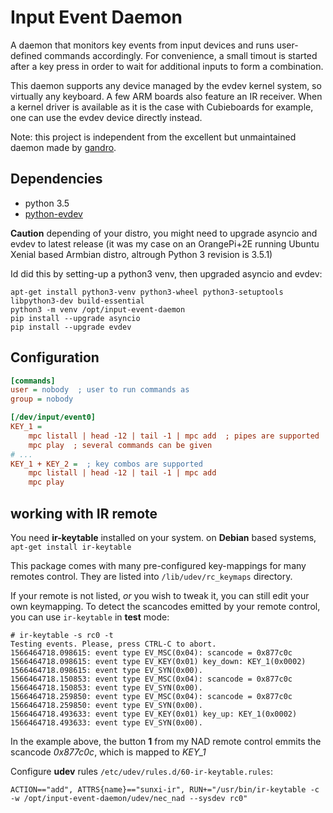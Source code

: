 # Input Event Daemon

A daemon that monitors key events from input devices and runs user-defined
commands accordingly. For convenience, a small timout is started after a key
press in order to wait for additional inputs to form a combination.

This daemon supports any device managed by the evdev kernel system, so
virtually any keyboard. A few ARM boards also feature an IR receiver. When a
kernel driver is available as it is the case with Cubieboards for example, one
can use the evdev device directly instead.

Note: this project is independent from the excellent but unmaintained daemon made by [gandro](https://github.com/gandro/input-event-daemon).


## Dependencies

- python 3.5
- [python-evdev](https://github.com/gvalkov/python-evdev)

**Caution** depending of your distro, you might need to upgrade asyncio and evdev to latest release (it was my case on an OrangePi+2E running Ubuntu Xenial based Armbian distro, altrough Python 3 revision is 3.5.1)

Id did this by setting-up a python3 venv, then upgraded asyncio and evdev:

```shell
apt-get install python3-venv python3-wheel python3-setuptools libpython3-dev build-essential
python3 -m venv /opt/input-event-daemon
pip install --upgrade asyncio
pip install --upgrade evdev
```

## Configuration

```ini
[commands]
user = nobody  ; user to run commands as
group = nobody

[/dev/input/event0]
KEY_1 =
    mpc listall | head -12 | tail -1 | mpc add  ; pipes are supported
    mpc play  ; several commands can be given
# ...
KEY_1 + KEY_2 =  ; key combos are supported
    mpc listall | head -12 | tail -1 | mpc add
    mpc play
```

## working with IR remote

You need **ir-keytable** installed on your system. on **Debian** based systems, ```apt-get install ir-keytable```

This package comes with many pre-configured key-mappings for many remotes control. They are listed into ```/lib/udev/rc_keymaps``` directory.

If your remote is not listed, *or* you wish to tweak it, you can still edit your own keymapping. To detect the scancodes emitted by your remote control, you can use ```ir-keytable``` in **test** mode:

```shell
# ir-keytable -s rc0 -t
Testing events. Please, press CTRL-C to abort.
1566464718.098615: event type EV_MSC(0x04): scancode = 0x877c0c
1566464718.098615: event type EV_KEY(0x01) key_down: KEY_1(0x0002)
1566464718.098615: event type EV_SYN(0x00).
1566464718.150853: event type EV_MSC(0x04): scancode = 0x877c0c
1566464718.150853: event type EV_SYN(0x00).
1566464718.259850: event type EV_MSC(0x04): scancode = 0x877c0c
1566464718.259850: event type EV_SYN(0x00).
1566464718.493633: event type EV_KEY(0x01) key_up: KEY_1(0x0002)
1566464718.493633: event type EV_SYN(0x00).
```

In the example above, the button **1** from my NAD remote control emmits the scancode *0x877c0c*, which is mapped to *KEY_1*

Configure **udev** rules ```/etc/udev/rules.d/60-ir-keytable.rules```:

```shell
ACTION=="add", ATTRS{name}=="sunxi-ir", RUN+="/usr/bin/ir-keytable -c -w /opt/input-event-daemon/udev/nec_nad --sysdev rc0"
```

